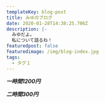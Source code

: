 ```yaml
---
templateKey: blog-post
title: みゆのブログ
date: 2020-01-28T14:38:25.706Z
description: |-
  みゆだよ。
  私について語るね！
featuredpost: false
featuredimage: /img/blog-index.jpg
tags:
  - タグ１
---
```

***一時間1200円***

***二時間300円***
